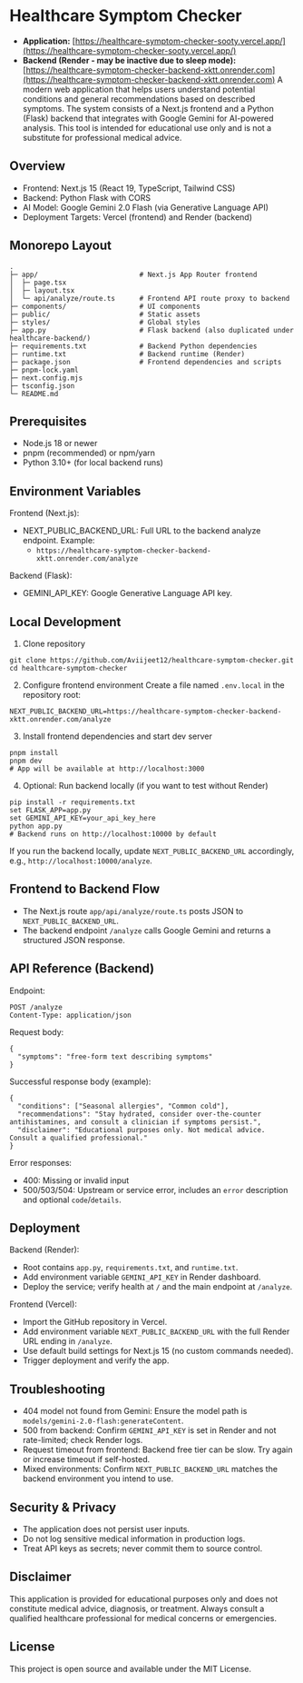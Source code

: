 Healthcare Symptom Checker
================================================

- **Application:** [https://healthcare-symptom-checker-sooty.vercel.app/](https://healthcare-symptom-checker-sooty.vercel.app/)
- **Backend (Render - may be inactive due to sleep mode):** [https://healthcare-symptom-checker-backend-xktt.onrender.com](https://healthcare-symptom-checker-backend-xktt.onrender.com)
A modern web application that helps users understand potential conditions and general recommendations based on described symptoms. The system consists of a Next.js frontend and a Python (Flask) backend that integrates with Google Gemini for AI-powered analysis. This tool is intended for educational use only and is not a substitute for professional medical advice.


Overview
------------------------------------------------
- Frontend: Next.js 15 (React 19, TypeScript, Tailwind CSS)
- Backend: Python Flask with CORS
- AI Model: Google Gemini 2.0 Flash (via Generative Language API)
- Deployment Targets: Vercel (frontend) and Render (backend)


Monorepo Layout
------------------------------------------------

```
.
├─ app/                         # Next.js App Router frontend
│  ├─ page.tsx
│  ├─ layout.tsx
│  └─ api/analyze/route.ts      # Frontend API route proxy to backend
├─ components/                  # UI components
├─ public/                      # Static assets
├─ styles/                      # Global styles
├─ app.py                       # Flask backend (also duplicated under healthcare-backend/)
├─ requirements.txt             # Backend Python dependencies
├─ runtime.txt                  # Backend runtime (Render)
├─ package.json                 # Frontend dependencies and scripts
├─ pnpm-lock.yaml
├─ next.config.mjs
├─ tsconfig.json
└─ README.md
```


Prerequisites
------------------------------------------------
- Node.js 18 or newer
- pnpm (recommended) or npm/yarn
- Python 3.10+ (for local backend runs)


Environment Variables
------------------------------------------------

Frontend (Next.js):
- NEXT_PUBLIC_BACKEND_URL: Full URL to the backend analyze endpoint. Example:
  - `https://healthcare-symptom-checker-backend-xktt.onrender.com/analyze`

Backend (Flask):
- GEMINI_API_KEY: Google Generative Language API key.


Local Development
------------------------------------------------

1) Clone repository
```
git clone https://github.com/Aviijeet12/healthcare-symptom-checker.git
cd healthcare-symptom-checker
```

2) Configure frontend environment
Create a file named `.env.local` in the repository root:
```
NEXT_PUBLIC_BACKEND_URL=https://healthcare-symptom-checker-backend-xktt.onrender.com/analyze
```

3) Install frontend dependencies and start dev server
```
pnpm install
pnpm dev
# App will be available at http://localhost:3000
```

4) Optional: Run backend locally (if you want to test without Render)
```
pip install -r requirements.txt
set FLASK_APP=app.py
set GEMINI_API_KEY=your_api_key_here
python app.py
# Backend runs on http://localhost:10000 by default
```
If you run the backend locally, update `NEXT_PUBLIC_BACKEND_URL` accordingly, e.g., `http://localhost:10000/analyze`.


Frontend to Backend Flow
------------------------------------------------
- The Next.js route `app/api/analyze/route.ts` posts JSON to `NEXT_PUBLIC_BACKEND_URL`.
- The backend endpoint `/analyze` calls Google Gemini and returns a structured JSON response.


API Reference (Backend)
------------------------------------------------
Endpoint:
```
POST /analyze
Content-Type: application/json
```

Request body:
```
{
  "symptoms": "free-form text describing symptoms"
}
```

Successful response body (example):
```
{
  "conditions": ["Seasonal allergies", "Common cold"],
  "recommendations": "Stay hydrated, consider over-the-counter antihistamines, and consult a clinician if symptoms persist.",
  "disclaimer": "Educational purposes only. Not medical advice. Consult a qualified professional."
}
```

Error responses:
- 400: Missing or invalid input
- 500/503/504: Upstream or service error, includes an `error` description and optional `code`/`details`.


Deployment
------------------------------------------------

Backend (Render):
- Root contains `app.py`, `requirements.txt`, and `runtime.txt`.
- Add environment variable `GEMINI_API_KEY` in Render dashboard.
- Deploy the service; verify health at `/` and the main endpoint at `/analyze`.

Frontend (Vercel):
- Import the GitHub repository in Vercel.
- Add environment variable `NEXT_PUBLIC_BACKEND_URL` with the full Render URL ending in `/analyze`.
- Use default build settings for Next.js 15 (no custom commands needed).
- Trigger deployment and verify the app.


Troubleshooting
------------------------------------------------
- 404 model not found from Gemini: Ensure the model path is `models/gemini-2.0-flash:generateContent`.
- 500 from backend: Confirm `GEMINI_API_KEY` is set in Render and not rate-limited; check Render logs.
- Request timeout from frontend: Backend free tier can be slow. Try again or increase timeout if self-hosted.
- Mixed environments: Confirm `NEXT_PUBLIC_BACKEND_URL` matches the backend environment you intend to use.


Security & Privacy
------------------------------------------------
- The application does not persist user inputs.
- Do not log sensitive medical information in production logs.
- Treat API keys as secrets; never commit them to source control.


Disclaimer
------------------------------------------------
This application is provided for educational purposes only and does not constitute medical advice, diagnosis, or treatment. Always consult a qualified healthcare professional for medical concerns or emergencies.


License
------------------------------------------------
This project is open source and available under the MIT License.
